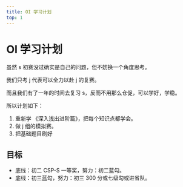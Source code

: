 ```yaml
---
title: OI 学习计划
top: 1
---
```




# OI 学习计划

虽然 s 初赛没过确实是自己的问题，但不妨换一个角度思考。

我们只考 j 代表可以全力以赴 j 的复赛。

而且我们有了一年的时间去复习 s，反而不用那么仓促，可以学好，学稳。

所以计划如下：

1. 重新学 《深入浅出进阶篇》，把每个知识点都学会。
2. 做 $\text{j}$ 组的模拟赛。
3. 把基础题目刷好

## 目标

- 底线：初二 CSP-S 一等奖，努力：初二蓝勾。
- 底线：初三蓝勾，努力：初三 300 分或七级勾或进省队。 